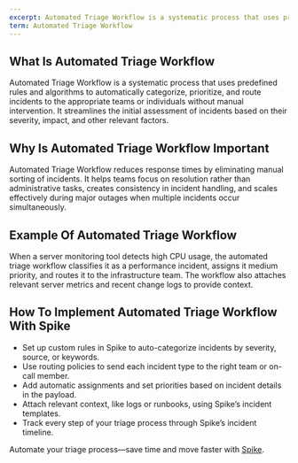 ```yaml
---
excerpt: Automated Triage Workflow is a systematic process that uses predefined rules and algorithms to automatically categorize, prioritize, and route incidents to the appropriate teams or individuals without manual intervention.
term: Automated Triage Workflow
---
```

## What Is Automated Triage Workflow

Automated Triage Workflow is a systematic process that uses predefined rules and algorithms to automatically categorize, prioritize, and route incidents to the appropriate teams or individuals without manual intervention. It streamlines the initial assessment of incidents based on their severity, impact, and other relevant factors.

## Why Is Automated Triage Workflow Important

Automated Triage Workflow reduces response times by eliminating manual sorting of incidents. It helps teams focus on resolution rather than administrative tasks, creates consistency in incident handling, and scales effectively during major outages when multiple incidents occur simultaneously.

## Example Of Automated Triage Workflow

When a server monitoring tool detects high CPU usage, the automated triage workflow classifies it as a performance incident, assigns it medium priority, and routes it to the infrastructure team. The workflow also attaches relevant server metrics and recent change logs to provide context.

## How To Implement Automated Triage Workflow With Spike

- Set up custom rules in Spike to auto-categorize incidents by severity, source, or keywords.
- Use routing policies to send each incident type to the right team or on-call member.
- Add automatic assignments and set priorities based on incident details in the payload.
- Attach relevant context, like logs or runbooks, using Spike’s incident templates.
- Track every step of your triage process through Spike’s incident timeline.

Automate your triage process—save time and move faster with [Spike](https://app.spike.sh/signup).
